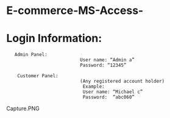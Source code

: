# E-commerce-MS-Access-
# Login Information:
       Admin Panel:
                               User name: “Admin a”
                               Password: “12345”
                
        Customer Panel:
                               (Any registered account holder)
                                Example:
                                User name: “Michael c”
                                Password:  “abc060”

Capture.PNG
